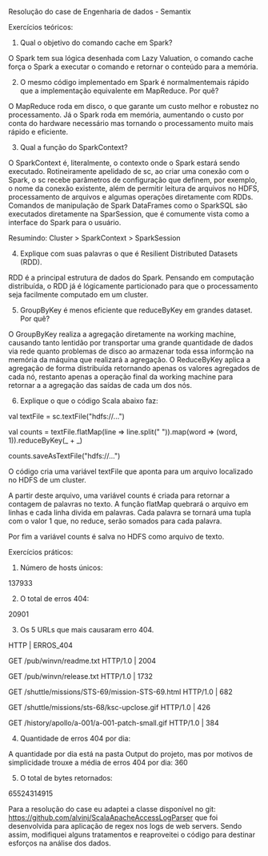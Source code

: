 Resolução do case de Engenharia de dados - Semantix

Exercícios teóricos:

1. Qual o objetivo do comando cache em Spark?

O Spark tem sua lógica desenhada com Lazy Valuation, o comando cache força o Spark a executar o comando e retornar o conteúdo para a memória.

2. O mesmo código implementado em Spark é normalmentemais rápido que a implementação equivalente em MapReduce. Por quê?

O MapReduce roda em disco, o que garante um custo melhor e robustez no processamento. Já o Spark roda em memória, aumentando o custo por conta do hardware necessário mas tornando o processamento muito mais rápido e eficiente.

3. Qual a função do SparkContext?

O SparkContext é, literalmente, o contexto onde o Spark estará sendo executado. Rotineiramente apelidado de sc, ao criar uma conexão com o Spark, o sc recebe parâmetros de configuração que definem, por exemplo, o nome da conexão existente, além de permitir leitura de arquivos no HDFS, processamento de arquivos e algumas operações diretamente com RDDs. Comandos de manipulação de Spark DataFrames como o SparkSQL são executados diretamente na SparSession, que é comumente vista como a interface do Spark para o usuário.

Resumindo: Cluster > SparkContext > SparkSession

4. Explique com suas palavras o que é Resilient Distributed Datasets (RDD).

RDD é a principal estrutura de dados do Spark. Pensando em computação distribuída, o RDD já é lógicamente particionado para que o processamento seja facilmente computado em um cluster.

5. GroupByKey é menos eficiente que reduceByKey em grandes dataset. Por quê?

O GroupByKey realiza a agregação diretamente na working machine, causando tanto lentidão por transportar uma grande quantidade de dados via rede quanto problemas de disco ao armazenar toda essa informção na memória da máquina que realizará a agregação. O ReduceByKey aplica a agregação de forma distribuída retornando apenas os valores agregados de cada nó, restanto apenas a operação final da working machine para retornar a a agregação das saídas de cada um dos nós.

6. Explique o que o código Scala abaixo faz:

val textFile = sc.textFile("hdfs://...")

val counts = textFile.flatMap(line => line.split(" ")).map(word => (word, 1)).reduceByKey(_ + _)

counts.saveAsTextFile("hdfs://...")

O código cria uma variável textFile que aponta para um arquivo localizado no HDFS de um cluster.

A partir deste arquivo, uma variável counts é criada para retornar a contagem de palavras no texto. A função flatMap quebrará o arquivo em linhas e cada linha divida em palavras. Cada palavra se tornará uma tupla com o valor 1 que, no reduce, serão somados para cada palavra.

Por fim a variável counts é salva no HDFS como arquivo de texto.

Exercícios práticos:

1. Número de hosts únicos:

137933

2. O total de erros 404:

20901

3. Os 5 URLs que mais causaram erro 404.

HTTP | ERROS_404

GET /pub/winvn/readme.txt HTTP/1.0 | 2004

GET /pub/winvn/release.txt HTTP/1.0 | 1732 

GET /shuttle/missions/STS-69/mission-STS-69.html HTTP/1.0 | 682

GET /shuttle/missions/sts-68/ksc-upclose.gif HTTP/1.0 | 426

GET /history/apollo/a-001/a-001-patch-small.gif HTTP/1.0 | 384

4. Quantidade de erros 404 por dia:

A quantidade por dia está na pasta Output do projeto, mas por motivos de simplicidade trouxe a média de erros 404 por dia: 360

5. O total de bytes retornados:

65524314915


Para a resolução do case eu adaptei a classe disponível no git: https://github.com/alvinj/ScalaApacheAccessLogParser que foi desenvolvida para aplicação de regex nos logs de web servers. Sendo assim, modifiquei alguns tratamentos e reaproveitei o código para destinar esforços na análise dos dados.